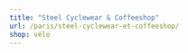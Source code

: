 ```yaml
---
title: "Steel Cyclewear & Coffeeshop"
url: /paris/steel-cyclewear-et-coffeeshop/
shop: vélo
---
```

